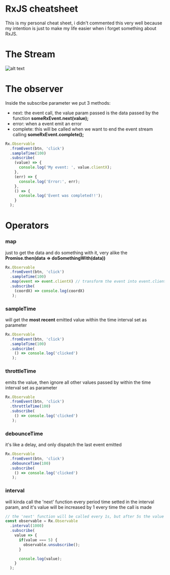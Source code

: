 # RxJS cheatsheet

This is my personal cheat sheet, i didn't commented this very well because my intention is just to make my life easier when i forget something about RxJS.

# The Stream
![alt text](https://github.com/lucasfrosty/rxjs-cheatsheet/raw/master/stream.png "Stream img")

# The observer
Inside the subscribe parameter we put 3 methods:
- next: the event call, the value param passed is the data passed by the function **someRxEvent.next(value);**
- error: when a event emit an error
- complete: this will be called when we want to end the event stream calling **someRxEvent.complete();**
```js
Rx.Observable
  .fromEvent(btn, 'click')
  .sampleTime(100)
  .subscribe(
    (value) => {
      console.log('My event: ', value.clientX);
    },
    (err) => {
      console.log('Error:', err);
    },
    () => {
      console.log('Event was completed!!');
    }
  );
```

# Operators

### map
just to get the data and do something with it, very alike the **Promise.then(data => doSomethingWith(data))**
```js
Rx.Observable
  .fromEvent(btn, 'click')
  .sampleTime(100)
  .map(event => event.clientX) // transform the event into event.clientX for the next action called
  .subscribe(
    (coordX) => console.log(coordX)
   );
```

### sampleTime
will get the **most recent** emitted value within the time interval set as parameter
```js
Rx.Observable
  .fromEvent(btn, 'click')
  .sampleTime(100)
  .subscribe(
    () => console.log('clicked')
   );
```

### throttleTime
emits the value, then ignore all other values passed by within the time interval set as parameter
```js
Rx.Observable
  .fromEvent(btn, 'click')
  .throttleTime(100)
  .subscribe(
    () => console.log('clicked')
   );
```

### debounceTime
it's like a delay, and only dispatch the last event emitted
```js
Rx.Observable
  .fromEvent(btn, 'click')
  .debounceTime(100)
  .subscribe(
    () => console.log('clicked')
   );
```

### interval
will kinda call the 'next' function every period time setted in the interval param, and it's value will be increased by 1 every time the call is made
```js
// the 'next' function will be called every 1s, but after 5s the value will be 5, so the observable will be unsubscribed
const observable = Rx.Observable
  .interval(1000)
  .subscribe(
    value => {
      if(value === 5) {
        observable.unsubscribe();
      }

      console.log(value);
    }
  );
```

